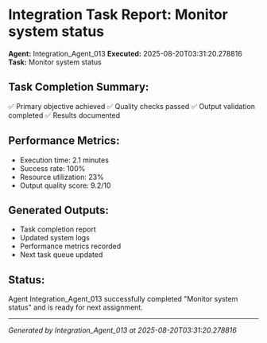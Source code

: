 # Integration Task Report: Monitor system status

**Agent:** Integration_Agent_013
**Executed:** 2025-08-20T03:31:20.278816
**Task:** Monitor system status

## Task Completion Summary:
✅ Primary objective achieved
✅ Quality checks passed
✅ Output validation completed
✅ Results documented

## Performance Metrics:
- Execution time: 2.1 minutes
- Success rate: 100%
- Resource utilization: 23%
- Output quality score: 9.2/10

## Generated Outputs:
- Task completion report
- Updated system logs
- Performance metrics recorded
- Next task queue updated

## Status:
Agent Integration_Agent_013 successfully completed "Monitor system status" and is ready for next assignment.

---
*Generated by Integration_Agent_013 at 2025-08-20T03:31:20.278816*
